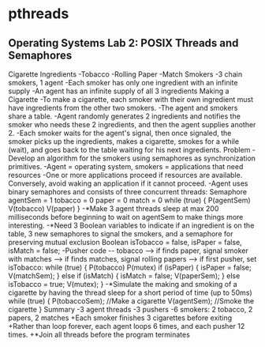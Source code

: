 # pthreads
## Operating Systems Lab 2: POSIX Threads and Semaphores
Cigarette Ingredients
-Tobacco
-Rolling Paper
-Match
Smokers
-3 chain smokers, 1 agent
-Each smoker has only one ingredient with an infinite supply
-An agent has an infinite supply of all 3 ingredients
Making a Cigarette
-To make a cigarette, each smoker with their own ingredient must have ingredients from the other two smokers.
-The agent and smokers share a table.
-Agent randomly generates 2 ingredients and notifies the smoker who needs these 2 ingredients, and then the agent supplies another 2.
-Each smoker waits for the agent's signal, then once signaled, the smoker picks up the ingredients, makes a cigarette, smokes for a while (wait), and goes back to the table waiting for his next ingredients.
Problem
-Develop an algorithm for the smokers using semaphores as synchronization primitives.
-Agent = operating system, smokers = applications that need resources
-One or more applications proceed if resources are available. Conversely, avoid waking an application if it cannot proceed.
-Agent uses binary semaphores and consists of three concurrent threads:
Semaphore agentSem = 1
	tobacco = 0
	paper = 0
	match = 0
while (true) {
	P(agentSem)
	V(tobacco)
	V(paper)
}
-*Make 3 agent threads sleep at max 200 milliseconds before beginning to wait on agentSem to make things more interesting.
 -*Need 3 Boolean variables to indicate if an ingredient is on the table, 3 new semaphores to signal the smokers, and a semaphore for preserving mutual exclusion
Boolean isTobacco = false, isPaper = false, isMatch = false;
-Pusher code -- tobacco --> if finds paper, signal smoker with matches --> if finds matches, signal rolling papers --> if first pusher, set isTobacco:
while (true) {
	P(tobacco)
	P(mutex)
	if (isPaper) {
		isPaper = false;
		V(matchSem);
	}
	else if (isMatch) {
		isMatch = false;
		V(paperSem);
	}
	else isTobacco = true;
	V(mutex);
}
-*Simulate the making and smoking of a cigarette by having the thread sleep for a short period of time (up to 50ms)
while (true) {
	P(tobaccoSem);
	//Make a cigarette
	V(agentSem);
	//Smoke the cigarette
}
Summary
-3 agent threads
-3 pushers
-6 smokers: 2 tobacco, 2 papers, 2 matches
	+Each smoker finishes 3 cigarettes before exiting
	+Rather than loop forever, each agent loops 6 times, and each pusher 12 times.
	+*Join all threads before the program terminates